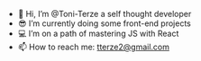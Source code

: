 - 👋 Hi, I’m @Toni-Terze a self thought developer
- 😎 I’m currently doing some front-end projects
- 💻 I’m on a path of mastering JS with React
- 📫 How to reach me: tterze2@gmail.com

